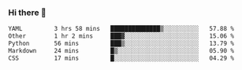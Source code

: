 ### Hi there 👋

<!--
**urzz/urzz** is a ✨ _special_ ✨ repository because its `README.md` (this file) appears on your GitHub profile.

Here are some ideas to get you started:

- 🔭 I’m currently working on ...
- 🌱 I’m currently learning ...
- 👯 I’m looking to collaborate on ...
- 🤔 I’m looking for help with ...
- 💬 Ask me about ...
- 📫 How to reach me: ...
- 😄 Pronouns: ...
- ⚡ Fun fact: ...
-->

<!--START_SECTION:waka-->

```txt
YAML         3 hrs 58 mins   ██████████████▒░░░░░░░░░░   57.88 %
Other        1 hr 2 mins     ███▓░░░░░░░░░░░░░░░░░░░░░   15.06 %
Python       56 mins         ███▒░░░░░░░░░░░░░░░░░░░░░   13.79 %
Markdown     24 mins         █▒░░░░░░░░░░░░░░░░░░░░░░░   05.90 %
CSS          17 mins         █░░░░░░░░░░░░░░░░░░░░░░░░   04.29 %
```

<!--END_SECTION:waka-->
